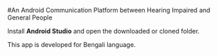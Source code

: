 #An Android Communication Platform between Hearing Impaired and General People

Install **Android Studio** and open the downloaded or cloned folder.

This app is developed for Bengali language. 
